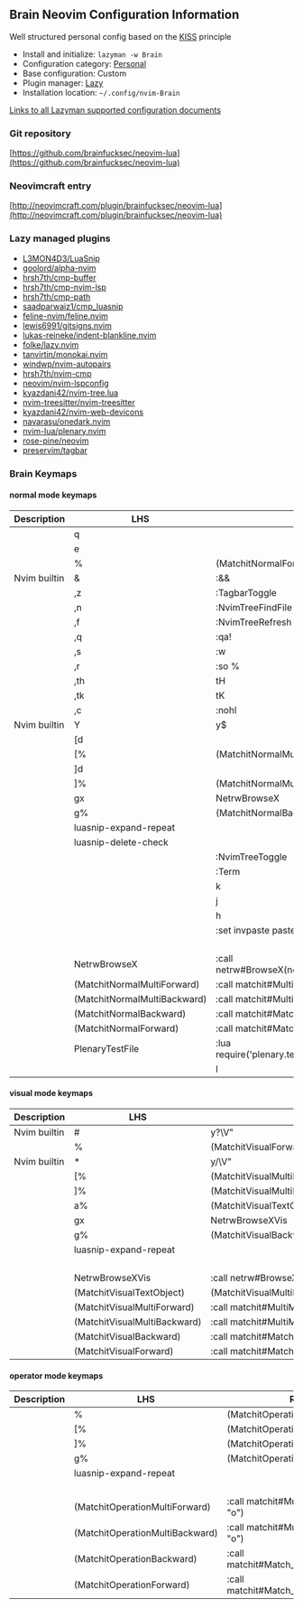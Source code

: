 ## Brain Neovim Configuration Information

Well structured personal config based on the [KISS](https://en.wikipedia.org/wiki/KISS_principle) principle

- Install and initialize: `lazyman -w Brain`
- Configuration category: [Personal](https://github.com/doctorfree/nvim-lazyman#personal-configurations)
- Base configuration:     Custom
- Plugin manager:         [Lazy](https://github.com/folke/lazy.nvim)
- Installation location:  `~/.config/nvim-Brain`

[Links to all Lazyman supported configuration documents](https://github.com/doctorfree/nvim-lazyman/wiki/infodocs)

### Git repository

[https://github.com/brainfucksec/neovim-lua](https://github.com/brainfucksec/neovim-lua)

### Neovimcraft entry

[http://neovimcraft.com/plugin/brainfucksec/neovim-lua](http://neovimcraft.com/plugin/brainfucksec/neovim-lua)

### Lazy managed plugins

- [L3MON4D3/LuaSnip](https://github.com/L3MON4D3/LuaSnip)
- [goolord/alpha-nvim](https://github.com/goolord/alpha-nvim)
- [hrsh7th/cmp-buffer](https://github.com/hrsh7th/cmp-buffer)
- [hrsh7th/cmp-nvim-lsp](https://github.com/hrsh7th/cmp-nvim-lsp)
- [hrsh7th/cmp-path](https://github.com/hrsh7th/cmp-path)
- [saadparwaiz1/cmp_luasnip](https://github.com/saadparwaiz1/cmp_luasnip)
- [feline-nvim/feline.nvim](https://github.com/feline-nvim/feline.nvim)
- [lewis6991/gitsigns.nvim](https://github.com/lewis6991/gitsigns.nvim)
- [lukas-reineke/indent-blankline.nvim](https://github.com/lukas-reineke/indent-blankline.nvim)
- [folke/lazy.nvim](https://github.com/folke/lazy.nvim)
- [tanvirtin/monokai.nvim](https://github.com/tanvirtin/monokai.nvim.git)
- [windwp/nvim-autopairs](https://github.com/windwp/nvim-autopairs)
- [hrsh7th/nvim-cmp](https://github.com/hrsh7th/nvim-cmp)
- [neovim/nvim-lspconfig](https://github.com/neovim/nvim-lspconfig)
- [kyazdani42/nvim-tree.lua](https://github.com/kyazdani42/nvim-tree.lua)
- [nvim-treesitter/nvim-treesitter](https://github.com/nvim-treesitter/nvim-treesitter)
- [kyazdani42/nvim-web-devicons](https://github.com/kyazdani42/nvim-web-devicons)
- [navarasu/onedark.nvim](https://github.com/navarasu/onedark.nvim)
- [nvim-lua/plenary.nvim](https://github.com/nvim-lua/plenary.nvim)
- [rose-pine/neovim](https://github.com/rose-pine/neovim)
- [preservim/tagbar](https://github.com/preservim/tagbar.git)

### Brain Keymaps

#### normal mode keymaps

| Description | LHS | RHS |
| ----------- | --- | --- |
|  |  q |  |
|  |  e |  |
|  | % | <Plug>(MatchitNormalForward) |
| Nvim builtin | & | :&&<CR> |
|  | ,z | :TagbarToggle<CR> |
|  | ,n | :NvimTreeFindFile<CR> |
|  | ,f | :NvimTreeRefresh<CR> |
|  | ,q | :qa!<CR> |
|  | ,s | :w<CR> |
|  | ,r | :so %<CR> |
|  | ,th | <C-W>t<C-W>H |
|  | ,tk | <C-W>t<C-W>K |
|  | ,c | :nohl<CR> |
| Nvim builtin | Y | y$ |
|  | [d |  |
|  | [% | <Plug>(MatchitNormalMultiBackward) |
|  | ]d |  |
|  | ]% | <Plug>(MatchitNormalMultiForward) |
|  | gx | <Plug>NetrwBrowseX |
|  | g% | <Plug>(MatchitNormalBackward) |
|  | <Plug>luasnip-expand-repeat |  |
|  | <Plug>luasnip-delete-check |  |
|  | <C-N> | :NvimTreeToggle<CR> |
|  | <C-T> | :Term<CR> |
|  | <C-K> | <C-W>k |
|  | <C-J> | <C-W>j |
|  | <C-H> | <C-W>h |
|  | <F2> | :set invpaste paste?<CR> |
|  | <Right> |  |
|  | <Left> |  |
|  | <Down> |  |
|  | <Up> |  |
|  | <Plug>NetrwBrowseX | :call netrw#BrowseX(netrw#GX(),netrw#CheckIfRemote(netrw#GX()))<CR> |
|  | <Plug>(MatchitNormalMultiForward) | :<C-U>call matchit#MultiMatch("W",  "n")<CR> |
|  | <Plug>(MatchitNormalMultiBackward) | :<C-U>call matchit#MultiMatch("bW", "n")<CR> |
|  | <Plug>(MatchitNormalBackward) | :<C-U>call matchit#Match_wrapper('',0,'n')<CR> |
|  | <Plug>(MatchitNormalForward) | :<C-U>call matchit#Match_wrapper('',1,'n')<CR> |
|  | <Plug>PlenaryTestFile | :lua require('plenary.test_harness').test_directory(vim.fn.expand("%:p"))<CR> |
|  | <C-L> | <C-W>l |

#### visual mode keymaps

| Description | LHS | RHS |
| ----------- | --- | --- |
| Nvim builtin | # | y?\V<C-R>"<CR> |
|  | % | <Plug>(MatchitVisualForward) |
| Nvim builtin | * | y/\V<C-R>"<CR> |
|  | [% | <Plug>(MatchitVisualMultiBackward) |
|  | ]% | <Plug>(MatchitVisualMultiForward) |
|  | a% | <Plug>(MatchitVisualTextObject) |
|  | gx | <Plug>NetrwBrowseXVis |
|  | g% | <Plug>(MatchitVisualBackward) |
|  | <Plug>luasnip-expand-repeat |  |
|  | <Right> |  |
|  | <Left> |  |
|  | <Down> |  |
|  | <Up> |  |
|  | <Plug>NetrwBrowseXVis | :<C-U>call netrw#BrowseXVis()<CR> |
|  | <Plug>(MatchitVisualTextObject) | <Plug>(MatchitVisualMultiBackward)o<Plug>(MatchitVisualMultiForward) |
|  | <Plug>(MatchitVisualMultiForward) | :<C-U>call matchit#MultiMatch("W",  "n")<CR>m'gv`` |
|  | <Plug>(MatchitVisualMultiBackward) | :<C-U>call matchit#MultiMatch("bW", "n")<CR>m'gv`` |
|  | <Plug>(MatchitVisualBackward) | :<C-U>call matchit#Match_wrapper('',0,'v')<CR>m'gv`` |
|  | <Plug>(MatchitVisualForward) | :<C-U>call matchit#Match_wrapper('',1,'v')<CR>:if col("''") != col("$") | exe ":normal! m'" | endif<CR>gv`` |

#### operator mode keymaps

| Description | LHS | RHS |
| ----------- | --- | --- |
|  | % | <Plug>(MatchitOperationForward) |
|  | [% | <Plug>(MatchitOperationMultiBackward) |
|  | ]% | <Plug>(MatchitOperationMultiForward) |
|  | g% | <Plug>(MatchitOperationBackward) |
|  | <Plug>luasnip-expand-repeat |  |
|  | <Right> |  |
|  | <Left> |  |
|  | <Down> |  |
|  | <Up> |  |
|  | <Plug>(MatchitOperationMultiForward) | :<C-U>call matchit#MultiMatch("W",  "o")<CR> |
|  | <Plug>(MatchitOperationMultiBackward) | :<C-U>call matchit#MultiMatch("bW", "o")<CR> |
|  | <Plug>(MatchitOperationBackward) | :<C-U>call matchit#Match_wrapper('',0,'o')<CR> |
|  | <Plug>(MatchitOperationForward) | :<C-U>call matchit#Match_wrapper('',1,'o')<CR> |
